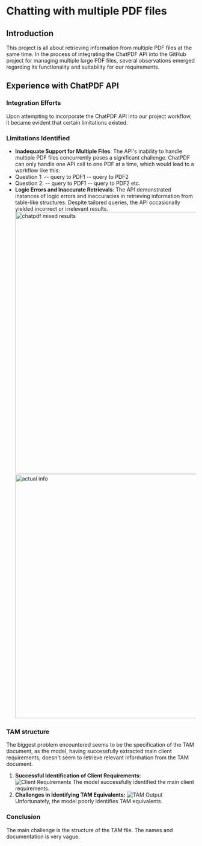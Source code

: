 # Chatting with multiple PDF files

## Introduction
This project is all about retrieving information from multiple PDF files at the same time. In the process of integrating the ChatPDF API into the GitHub project for managing multiple large PDF files, several observations emerged regarding its functionality and suitability for our requirements.

## Experience with ChatPDF API
### Integration Efforts
Upon attempting to incorporate the ChatPDF API into our project workflow, it became evident that certain limitations existed.
### Limitations Identified
- **Inadequate Support for Multiple Files**: The API's inability to handle multiple PDF files concurrently poses a significant challenge. ChatPDF can only handle one API call to one PDF at a time, which would lead to a workflow like this:
- Question 1:
-- query to PDF1
-- query to PDF2
- Question 2:
-- query to PDF1
-- query to PDF2
etc.
- **Logic Errors and Inaccurate Retrievals**: The API demonstrated instances of logic errors and inaccuracies in retrieving information from table-like structures. Despite tailored queries, the API occasionally yielded incorrect or irrelevant results.
  <img width="695" alt="chatpdf mixed results" src="https://github.com/BartCzech/ChatPDF/assets/81484379/35ed3a13-827d-4439-bc2d-604df579f2dc">
  <img width="647" alt="actual info" src="https://github.com/BartCzech/ChatPDF/assets/81484379/cd757866-207b-4818-bc86-b35491062879">

### TAM structure
The biggest problem encountered seems to be the specification of the TAM document, as the model, having successfully extracted main client requirements, doesn't seem to retrieve relevant information from the TAM document.
1. **Successful Identification of Client Requirements:**
   ![Client Requirements](https://github.com/BartCzech/ChatPDF/assets/81484379/af8bed6d-ee84-4c1a-a83a-fad7506a5d8a)
   The model successfully identified the main client requirements.
2. **Challenges in Identifying TAM Equivalents:**
   ![TAM Output](https://github.com/BartCzech/ChatPDF/assets/81484379/6d2d40e5-568f-41e7-bd38-71b05edb6693)
   Unfortunately, the model poorly identifies TAM equivalents.

### Conclusion
The main challenge is the structure of the TAM file. The names and documentation is very vague. 
